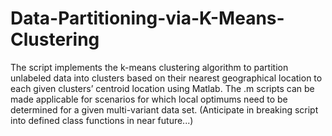 # Data-Partitioning-via-K-Means-Clustering
The script implements the k-means clustering algorithm to partition unlabeled data into clusters based on their nearest geographical location to each given clusters’ centroid location using Matlab. The .m scripts can be made applicable for scenarios for which local optimums need to be determined for a given multi-variant data set.
(Anticipate in breaking script into defined class functions in near future...)
